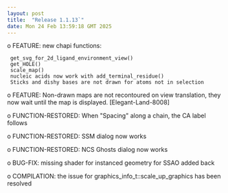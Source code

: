 ```yaml
---
layout: post
title:  "Release 1.1.13`"
date: Mon 24 Feb 13:59:18 GMT 2025
---
```



  o FEATURE: new chapi functions:

     get_svg_for_2d_ligand_environment_view()
     get_HOLE()
     scale_map()
     nucleic acids now work with add_terminal_residue()
     Sticks and dishy bases are not drawn for atoms not in selection

  o FEATURE: Non-drawn maps are not recontoured on view translation, they
             now wait until the map is displayed.
             [Elegant-Land-8008]

  o FUNCTION-RESTORED: When "Spacing" along a chain, the CA label follows

  o FUNCTION-RESTORED: SSM dialog now works

  o FUNCTION-RESTORED: NCS Ghosts dialog now works

  o BUG-FIX: missing shader for instanced geometry for SSAO added back

  o COMPILATION: the issue for graphics_info_t::scale_up_graphics has
                 been resolved

